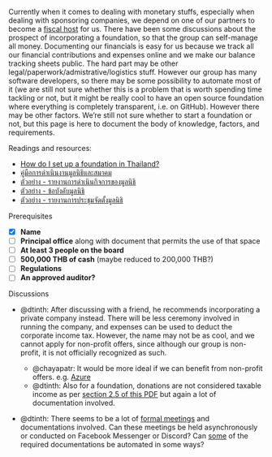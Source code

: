 Currently when it comes to dealing with monetary stuffs, especially when dealing with sponsoring companies, we depend on one of our partners to become a [fiscal host](https://docs.opencollective.com/help/fiscal-hosts/fiscal-hosts) for us. There have been some discussions about the prospect of incorporating a foundation, so that the group can self-manage all money. Documenting our financials is easy for us because we track all our financial contributions and expenses online and we make our balance tracking sheets public. The hard part may be other legal/paperwork/admistrative/logistics stuff. However our group has many software developers, so there may be some possibility to automate most of it (we are still not sure whether this is a problem that is worth spending time tackling or not, but it might be really cool to have an open source foundation where everything is completely transparent, i.e. on GitHub). However there may be other factors. We’re still not sure whether to start a foundation or not, but this page is here to document the body of knowledge, factors, and requirements.

Readings and resources:

- [How do I set up a foundation in Thailand?](https://www.siam-legal.com/Business-in-Thailand/thailand-foundation.php)
- [คู่มือการดำเนินงานมูลนิธิและสมาคม](http://www.oic.go.th/FILEWEB/CABINFOCENTER12/DRAWER094/GENERAL/DATA0000/00000095.PDF)
- [ตัวอย่าง - รายงานการดำเนินกิจการของมูลนิธิ](https://webportal.bangkok.go.th/upload/user/00000098/News/Procurement/1-64/1.pdf)
- [ตัวอย่าง - ข้อบังคับมูลนิธิ](https://webportal.bangkok.go.th/upload/user/00000063/Service/Administration/f11.pdf)
- [ตัวอย่าง - รายงานการประชุมจัดตั้งมูลนิธิ](https://webportal.bangkok.go.th/upload/user/00000063/Service/Administration/f30.pdf)

Prerequisites

- [x] __Name__
- [ ] __Principal office__ along with document that permits the use of that space
- [ ] __At least 3 people on the board__
- [ ] __500,000 THB of cash__ (maybe reduced to 200,000 THB?)
- [ ] __Regulations__
- [ ] __An approved auditor?__

Discussions

- @dtinth: After discussing with a friend, he recommends incorporating a private company instead. There will be less ceremony involved in running the company, and expenses can be used to deduct the corporate income tax. However, the name may not be as cool, and we cannot apply for non-profit offers, since although our group is non-profit, it is not officially recognized as such.

  - @chayapatr: It would be more ideal if we can benefit from non-profit offers. e.g. [Azure](https://www.microsoft.com/en-us/nonprofits/azure)
  - @dtinth: Also for a foundation, donations are not considered taxable income as per [section 2.5 of this PDF](http://www.oic.go.th/FILEWEB/CABINFOCENTER12/DRAWER094/GENERAL/DATA0000/00000095.PDF) but again a lot of documentation involved.

- @dtinth: There seems to be a lot of [formal meetings](https://www.opsmoac.go.th/km-km_org_center-files-391991791805) and documentations involved. Can these meetings be held asynchronously or conducted on Facebook Messenger or Discord? Can [some](https://webportal.bangkok.go.th/upload/user/00000098/News/Procurement/1-64/1.pdf) of the required documentations be automated in some ways?
